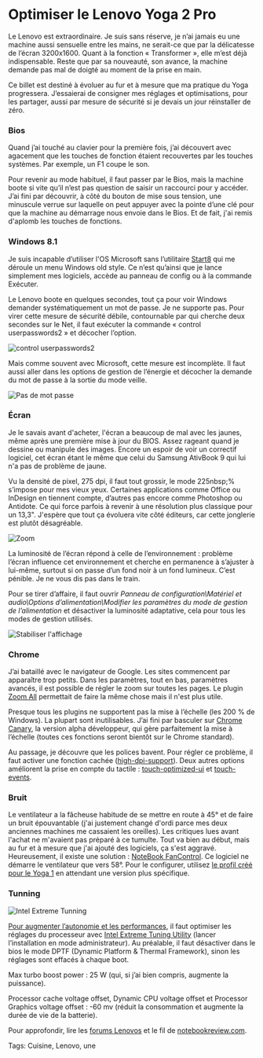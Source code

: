 # Optimiser le Lenovo Yoga 2 Pro

Le Lenovo est extraordinaire. Je suis sans réserve, je n’ai jamais eu une machine aussi sensuelle entre les mains, ne serait-ce que par la délicatesse de l’écran 3200x1600. Quant à la fonction « Transformer », elle m’est déjà indispensable. Reste que par sa nouveauté, son avance, la machine demande pas mal de doigté au moment de la prise en main.

Ce billet est destiné à évoluer au fur et à mesure que ma pratique du Yoga progressera. J’essaierai de consigner mes réglages et optimisations, pour les partager, aussi par mesure de sécurité si je devais un jour réinstaller de zéro.

### Bios

Quand j’ai touché au clavier pour la première fois, j’ai découvert avec agacement que les touches de fonction étaient recouvertes par les touches systèmes. Par exemple, un F1 coupe le son.

Pour revenir au mode habituel, il faut passer par le Bios, mais la machine boote si vite qu’il n’est pas question de saisir un raccourci pour y accéder. J’ai fini par découvrir, à côté du bouton de mise sous tension, une minuscule verrue sur laquelle on peut appuyer avec la pointe d’une clé pour que la machine au démarrage nous envoie dans le Bios. Et de fait, j'ai remis d'aplomb les touches de fonctions.

### Windows 8.1

Je suis incapable d’utiliser l'OS Microsoft sans l’utilitaire [Start8](http://www.stardock.com/products/start8/) qui me déroule un menu Windows old style. Ce n’est qu’ainsi que je lance simplement mes logiciels, accède au panneau de config ou à la commande Exécuter.

Le Lenovo boote en quelques secondes, tout ça pour voir Windows demander systématiquement un mot de passe. Je ne supporte pas. Pour virer cette mesure de sécurité débile, contournable par qui cherche deux secondes sur le Net, il faut exécuter la commande « control userpasswords2 » et décocher l’option.

![control userpasswords2 ](http://blog.tcrouzet.comhttps://tcrouzet.com/images_tc/2013/11/lenovo2.png)

Mais comme souvent avec Microsoft, cette mesure est incomplète. Il faut aussi aller dans les options de gestion de l’énergie et décocher la demande du mot de passe à la sortie du mode veille.

![Pas de mot passe](http://blog.tcrouzet.comhttps://tcrouzet.com/images_tc/2013/11/lenovo3.png)

### Écran

Je le savais avant d'acheter, l'écran a beaucoup de mal avec les jaunes, même après une première mise à jour du BIOS. Assez rageant quand je dessine ou manipule des images. Encore un espoir de voir un correctif logiciel, cet écran étant le même que celui du Samsung AtivBook 9 qui lui n'a pas de problème de jaune.

Vu la densité de pixel, 275 dpi, il faut tout grossir, le mode 225nbsp;% s’impose pour mes vieux yeux. Certaines applications comme Office ou InDesign en tiennent compte, d’autres pas encore comme Photoshop ou Antidote. Ce qui force parfois à revenir à une résolution plus classique pour un 13,3". J'espère que tout ça évoluera vite côté éditeurs, car cette jonglerie est plutôt désagréable.

![Zoom](http://blog.tcrouzet.comhttps://tcrouzet.com/images_tc/2013/11/lenovo4.png)

La luminosité de l’écran répond à celle de l’environnement : problème l’écran influence cet environnement et cherche en permanence à s’ajuster à lui-même, surtout si on passe d’un fond noir à un fond lumineux. C’est pénible. Je ne vous dis pas dans le train.

Pour se tirer d’affaire, il faut ouvrir *Panneau de configuration\\Matériel et audio\\Options d’alimentation\\Modifier les paramètres du mode de gestion de l’alimentation* et désactiver la luminosité adaptative, cela pour tous les modes de gestion utilisés.

![Stabiliser l'affichage](http://blog.tcrouzet.comhttps://tcrouzet.com/images_tc/2013/11/lenovo1.png)

### Chrome

J’ai bataillé avec le navigateur de Google. Les sites commencent par apparaître trop petits. Dans les paramètres, tout en bas, paramètres avancés, il est possible de régler le zoom sur toutes les pages. Le plugin [Zoom All](https://chrome.google.com/webstore/detail/zoom-all/bcdohnadaogihannocnmahifljmhdkoe) permettait de faire la même chose mais il n'est plus utile.

Presque tous les plugins ne supportent pas la mise à l’échelle (les 200 % de Windows). La plupart sont inutilisables. J’ai fini par basculer sur [Chrome Canary](https://www.google.com/intl/fr/chrome/browser/canary.html), la version alpha développeur, qui gère parfaitement la mise à l’échelle (toutes ces fonctions seront bientôt sur le Chrome standard).

Au passage, je découvre que les polices bavent. Pour régler ce problème, il faut activer une fonction cachée ([high-dpi-support](chrome://flags/)). Deux autres options améliorent la prise en compte du tactile : [touch-optimized-ui](chrome://flags/) et [touch-events](chrome://flags/).

### Bruit

Le ventilateur a la fâcheuse habitude de se mettre en route à 45° et de faire un bruit épouvantable (j'ai justement changé d'ordi parce mes deux anciennes machines me cassaient les oreilles). Les critiques lues avant l'achat ne m'avaient pas préparé à ce tumulte. Tout va bien au début, mais au fur et à mesure que j'ai ajouté des logiciels, ça s'est aggravé. Heureusement, il existe une solution : [NoteBook FanControl](http://www.computerbase.de/forum/showthread.php?t=1070494). Ce logiciel ne démarre le ventilateur que vers 58°. Pour le configurer, utilisez [le profil créé pour le Yoga 1](https://skydrive.live.com/?cid=ea2d96343f2fe4b6&id=EA2D96343F2FE4B6%214059&authkey=!AMCMtsEjpVHMnEY) en attendant une version plus spécifique.

### Tunning

![Intel Extreme Tunning](http://blog.tcrouzet.comhttps://tcrouzet.com/images_tc/2013/11/lenovo5.png)

[Pour augmenter l’autonomie et les performances](http://forum.notebookreview.com/ideapad-essential/735546-undervolting-unleashing-thermal-headroom-yoga-pro-2-a.html), il faut optimiser les réglages du processeur avec [Intel Extreme Tuning Utility](http://www.intel.fr/content/www/fr/fr/motherboards/desktop-motherboards/desktop-boards-software-extreme-tuning-utility.html) (lancer l’installation en mode administrateur). Au préalable, il faut désactiver dans le bios le mode DPTF (Dynamic Platform &amp; Thermal Framework), sinon les réglages sont effacés à chaque boot.

Max turbo boost power : 25 W (qui, si j’ai bien compris, augmente la puissance).

Processor cache voltage offset, Dynamic CPU voltage offset et Processor Graphics voltage offset : -60 mv (réduit la consommation et augmente la durée de vie de la batterie).

Pour approfondir, lire les [forums Lenovos](http://forums.lenovo.com/) et le fil de [notebookreview.com](http://forum.notebookreview.com/ideapad-essential/735166-yoga-2-pro-owners-thread.html).

Tags: Cuisine, Lenovo, une